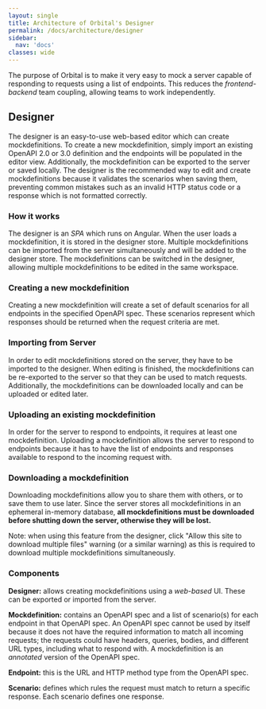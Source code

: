 ```yaml
---
layout: single
title: Architecture of Orbital's Designer
permalink: /docs/architecture/designer
sidebar:
  nav: 'docs'
classes: wide
---
```


The purpose of Orbital is to make it very easy to mock a server capable of responding to requests using a list of endpoints. This reduces the _frontend-backend_ team coupling, allowing teams to work independently.

## Designer

The designer is an easy-to-use web-based editor which can create mockdefinitions. To create a new mockdefinition, simply import an existing OpenAPI 2.0 or 3.0 definition and the endpoints will be populated in the editor view. Additionally, the mockdefinition can be exported to the server or saved locally. The designer is the recommended way to edit and create mockdefinitions because it validates the scenarios when saving them, preventing common mistakes such as an invalid HTTP status code or a response which is not formatted correctly.

### How it works

The designer is an _SPA_ which runs on Angular. When the user loads a mockdefinition, it is stored in the designer store. Multiple mockdefinitions can be imported from the server simultaneously and will be added to the designer store. The mockdefinitions can be switched in the designer, allowing multiple mockdefinitions to be edited in the same workspace.

### Creating a new mockdefinition

Creating a new mockdefinition will create a set of default scenarios for all endpoints in the specified OpenAPI spec. These scenarios represent which responses should be returned when the request criteria are met.

### Importing from Server

In order to edit mockdefinitions stored on the server, they have to be imported to the designer. When editing is finished, the mockdefinitions can be re-exported to the server so that they can be used to match requests. Additionally, the mockdefinitions can be downloaded locally and can be uploaded or edited later.

### Uploading an existing mockdefinition

In order for the server to respond to endpoints, it requires at least one mockdefinition. Uploading a mockdefinition allows the server to respond to endpoints because it has to have the list of endpoints and responses available to respond to the incoming request with.

### Downloading a mockdefinition

Downloading mockdefinitions allow you to share them with others, or to save them to use later. Since the server stores all mockdefinitions in an ephemeral in-memory database, **all mockdefinitions must be downloaded before shutting down the server, otherwise they will be lost.**

Note: when using this feature from the designer, click "Allow this site to download multiple files" warning (or a similar warning) as this is required to download multiple mockdefinitions simultaneously.

### Components

**Designer:** allows creating mockdefinitions using a _web-based_ UI. These can be exported or imported from the server.

**Mockdefinition:** contains an OpenAPI spec and a list of scenario(s) for each endpoint in that OpenAPI spec. An OpenAPI spec cannot be used by itself because it does not have the required information to match all incoming requests; the requests could have headers, queries, bodies, and different URL types, including what to respond with. A mockdefinition is an _annotated_ version of the OpenAPI spec.

**Endpoint:** this is the URL and HTTP method type from the OpenAPI spec.

**Scenario:** defines which rules the request must match to return a specific response. Each scenario defines one response.
